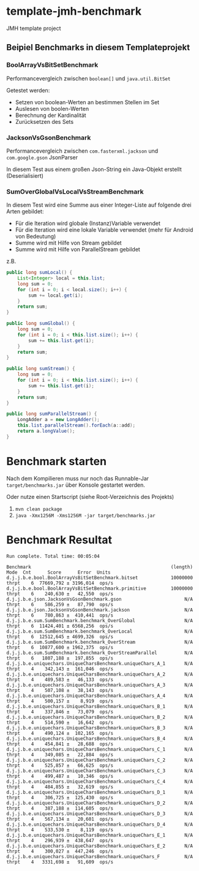 # template-jmh-benchmark

JMH template project

## Beipiel Benchmarks in diesem Templateprojekt


### BoolArrayVsBitSetBenchmark

Performancevergleich zwischen ```boolean[]``` und ```java.util.BitSet```

Getestet werden:
* Setzen von boolean-Werten an bestimmen Stellen im Set
* Auslesen von boolen-Werten
* Berechnung der Kardinalität
* Zurücksetzen des Sets


### JacksonVsGsonBenchmark

Performancevergleich zwischen ```com.fasterxml.jackson``` und ```com.google.gson``` JsonParser

In diesem Test aus einem großen Json-String ein Java-Objekt erstellt (Deserialisiert)


### SumOverGlobalVsLocalVsStreamBenchmark

In diesem Test wird eine Summe aus einer Integer-Liste auf folgende drei Arten gebildet:
 * Für die Iteration wird globale (Instanz)Variable verwendet
 * Für die Iteration wird eine lokale Variable verwendet (mehr für Android von Bedeutung)
 * Summe wird mit Hilfe von Stream gebildet
 * Summe wird mit Hilfe von ParallelStream gebildet

z.B.

```java
public long sumLocal() {
    List<Integer> local = this.list;
    long sum = 0;
    for (int i = 0; i < local.size(); i++) {
        sum += local.get(i);
    }
    return sum;
}

public long sumGlobal() {
    long sum = 0;
    for (int i = 0; i < this.list.size(); i++) {
        sum += this.list.get(i);
    }
    return sum;
}

public long sumStream() {
    long sum = 0;
    for (int i = 0; i < this.list.size(); i++) {
        sum += this.list.get(i);
    }
    return sum;
}

public long sumParallelStream() {
    LongAdder a = new LongAdder();
    this.list.parallelStream().forEach(a::add);
    return a.longValue();
}
```

# Benchmark starten

Nach dem Kompilieren muss nur noch das Runnable-Jar ```target/benchmarks.jar``` über Konsole gestartet werden.

Oder nutze einen Startscript (siehe Root-Verzeichnis des Projekts)

1. ```mvn clean package```
2. ```java -Xmx1256M -Xms1256M -jar target/benchmarks.jar```

# Benchmark Resultat
```
Run complete. Total time: 00:05:04

Benchmark                                                   (length)   Mode  Cnt      Score      Error  Units
d.j.j.b.e.bool.BoolArrayVsBitSetBenchmark.bitset            10000000  thrpt    6  77669,792 ± 3196,014  ops/s
d.j.j.b.e.bool.BoolArrayVsBitSetBenchmark.primitive         10000000  thrpt    6    240,630 ±   42,550  ops/s
d.j.j.b.e.json.JacksonVsGsonBenchmark.gson                       N/A  thrpt    6    586,259 ±   87,790  ops/s
d.j.j.b.e.json.JacksonVsGsonBenchmark.jackson                    N/A  thrpt    6    780,863 ±  410,441  ops/s
d.j.j.b.e.sum.SumBenchmark.benchmark_OverGlobal                  N/A  thrpt    6  11424,401 ± 6568,256  ops/s
d.j.j.b.e.sum.SumBenchmark.benchmark_OverLocal                   N/A  thrpt    6  12512,645 ± 4699,326  ops/s
d.j.j.b.e.sum.SumBenchmark.benchmark_OverStream                  N/A  thrpt    6  10877,600 ± 1962,375  ops/s
d.j.j.b.e.sum.SumBenchmark.benchmark_OverStreamParallel          N/A  thrpt    6   1807,188 ±  197,855  ops/s
d.j.j.b.e.uniquechars.UniqueCharsBenchmark.uniqueChars_A_1       N/A  thrpt    4    342,143 ±  161,046  ops/s
d.j.j.b.e.uniquechars.UniqueCharsBenchmark.uniqueChars_A_2       N/A  thrpt    4    489,583 ±   46,133  ops/s
d.j.j.b.e.uniquechars.UniqueCharsBenchmark.uniqueChars_A_3       N/A  thrpt    4    507,108 ±   38,143  ops/s
d.j.j.b.e.uniquechars.UniqueCharsBenchmark.uniqueChars_A_4       N/A  thrpt    4    500,157 ±    8,919  ops/s
d.j.j.b.e.uniquechars.UniqueCharsBenchmark.uniqueChars_B_1       N/A  thrpt    4    337,846 ±   73,079  ops/s
d.j.j.b.e.uniquechars.UniqueCharsBenchmark.uniqueChars_B_2       N/A  thrpt    4    514,590 ±   16,642  ops/s
d.j.j.b.e.uniquechars.UniqueCharsBenchmark.uniqueChars_B_3       N/A  thrpt    4    490,124 ±  102,165  ops/s
d.j.j.b.e.uniquechars.UniqueCharsBenchmark.uniqueChars_B_4       N/A  thrpt    4    454,841 ±   28,688  ops/s
d.j.j.b.e.uniquechars.UniqueCharsBenchmark.uniqueChars_C_1       N/A  thrpt    4    349,085 ±   22,884  ops/s
d.j.j.b.e.uniquechars.UniqueCharsBenchmark.uniqueChars_C_2       N/A  thrpt    4    525,857 ±   66,625  ops/s
d.j.j.b.e.uniquechars.UniqueCharsBenchmark.uniqueChars_C_3       N/A  thrpt    4    499,487 ±   10,346  ops/s
d.j.j.b.e.uniquechars.UniqueCharsBenchmark.uniqueChars_C_4       N/A  thrpt    4    484,855 ±   32,619  ops/s
d.j.j.b.e.uniquechars.UniqueCharsBenchmark.uniqueChars_D_1       N/A  thrpt    4    306,725 ±  125,430  ops/s
d.j.j.b.e.uniquechars.UniqueCharsBenchmark.uniqueChars_D_2       N/A  thrpt    4    387,188 ±  114,605  ops/s
d.j.j.b.e.uniquechars.UniqueCharsBenchmark.uniqueChars_D_3       N/A  thrpt    4    567,134 ±   20,601  ops/s
d.j.j.b.e.uniquechars.UniqueCharsBenchmark.uniqueChars_D_4       N/A  thrpt    4    533,530 ±    8,119  ops/s
d.j.j.b.e.uniquechars.UniqueCharsBenchmark.uniqueChars_E_1       N/A  thrpt    4    296,939 ±  438,647  ops/s
d.j.j.b.e.uniquechars.UniqueCharsBenchmark.uniqueChars_E_2       N/A  thrpt    4    300,027 ±  447,246  ops/s
d.j.j.b.e.uniquechars.UniqueCharsBenchmark.uniqueChars_F         N/A  thrpt    4   3331,698 ±   91,609  ops/s


